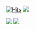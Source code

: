 [![Hits](https://hits.seeyoufarm.com/api/count/incr/badge.svg?url=https%3A%2F%2Fgithub.com%2Filacilac&count_bg=%23A17ABC&title_bg=%23555555&icon=&icon_color=%23E7E7E7&title=hits&edge_flat=false)](https://hits.seeyoufarm.com)
<a href="https://ilacilac.notion.site/c5c027881a814967a78b832b81013a5b" target="_blank">
<img src="https://img.shields.io/badge/-notion-lightgrey" />
</a>

<div>
  <img align="center" src="https://github-readme-stats.vercel.app/api?username=ilacilac&show_icons=true&theme=tokyonight" />
  <img align="center" src="https://github-readme-stats.vercel.app/api/top-langs/?username=ilacilac&layout=compact&theme=tokyonight" />
</div>

